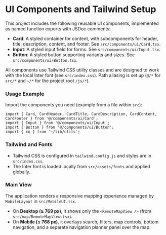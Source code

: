 # UI Components and Tailwind Setup

This project includes the following reusable UI components, implemented as named function exports with JSDoc comments:

- **Card**: A styled container for content, with subcomponents for header, title, description, content, and footer. See `src/components/ui/Card.tsx`.
- **Input**: A styled input field for forms. See `src/components/ui/Input.tsx`.
- **Button**: A styled button supporting variants and sizes. See `src/components/ui/Button.tsx`.

All components use Tailwind CSS utility classes and are designed to work with the local Inter font (see `src/index.css`). Path aliasing is set up (`@/*` for `src/*` and `~/*` for the project root `/js/*`).

### Usage Example

Import the components you need (example from a file within `src`):

```tsx
import { Card, CardHeader, CardTitle, CardDescription, CardContent, CardFooter } from '@/components/ui/Card';
import { Input } from '@/components/ui/Input';
import { Button } from '@/components/ui/Button';
import { cn } from '~/lib/utils';
```

### Tailwind and Fonts
- Tailwind CSS is configured in `tailwind.config.js` and styles are in `src/index.css`.
- The Inter font is loaded locally from `src/assets/fonts` and applied globally.

### Main View
The application renders a responsive mapping experience managed by `MobileLayout` in `src/MobileUI.tsx`.
- On **Desktop (≥ 769 px)**, it shows only the `<RemoteMapView />` (from `src/map/RemoteMapView.tsx`).
- On **Mobile (≤ 768 px)**, it overlays search, filters, map controls, bottom navigation, and a separate navigation planner panel over the map.
